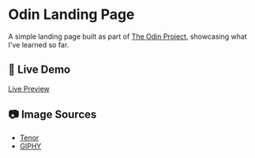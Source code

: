 # Odin Landing Page  

A simple landing page built as part of [The Odin Project](https://www.theodinproject.com/), showcasing what I've learned so far.  

## 🔗 Live Demo  
[Live Preview](https://onyxkurbah.github.io/landing-page-odin/)  

## 📷 Image Sources  
- [Tenor](https://tenor.com)  
- [GIPHY](https://giphy.com)  
